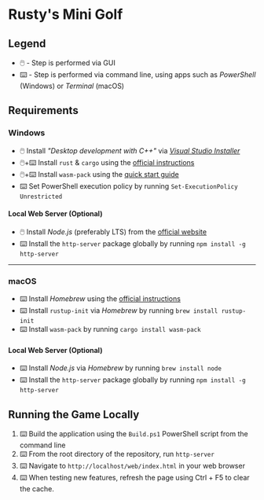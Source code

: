 # Rusty's Mini Golf

## Legend

* 🖱️ - Step is performed via GUI
* ⌨️ - Step is performed via command line, using apps such as _PowerShell_ (Windows) or _Terminal_ (macOS)

## Requirements

### Windows

* 🖱️ Install _"Desktop development with C++"_ via [_Visual Studio Installer_](https://visualstudio.microsoft.com/downloads/)
* 🖱️+⌨️ Install `rust` & `cargo` using the [official instructions](https://www.rust-lang.org/tools/install)
* 🖱️+⌨️ Install `wasm-pack` using the [quick start guide](https://rustwasm.github.io/wasm-pack/book/quickstart.html)
* ⌨️ Set PowerShell execution policy by running `Set-ExecutionPolicy Unrestricted`

#### Local Web Server (Optional)

* 🖱️ Install _Node.js_ (preferably LTS) from the [official website](https://nodejs.org/en/)
* ⌨️ Install the `http-server` package globally by running `npm install -g http-server`

---

### macOS

* ⌨️ Install _Homebrew_ using the [official instructions](https://brew.sh/)
* ⌨️ Install `rustup-init` via _Homebrew_ by running `brew install rustup-init`
* ⌨️ Install `wasm-pack` by running `cargo install wasm-pack`

#### Local Web Server (Optional)

* ⌨️ Install _Node.js_ via _Homebrew_ by running `brew install node`
* ⌨️ Install the `http-server` package globally by running `npm install -g http-server`

## Running the Game Locally

1. ⌨️ Build the application using the `Build.ps1` PowerShell script from the command line
2. ⌨️ From the root directory of the repository, run `http-server`
3. ⌨️ Navigate to `http://localhost/web/index.html` in your web browser
4. ⌨️ When testing new features, refresh the page using Ctrl + F5 to clear the cache.
